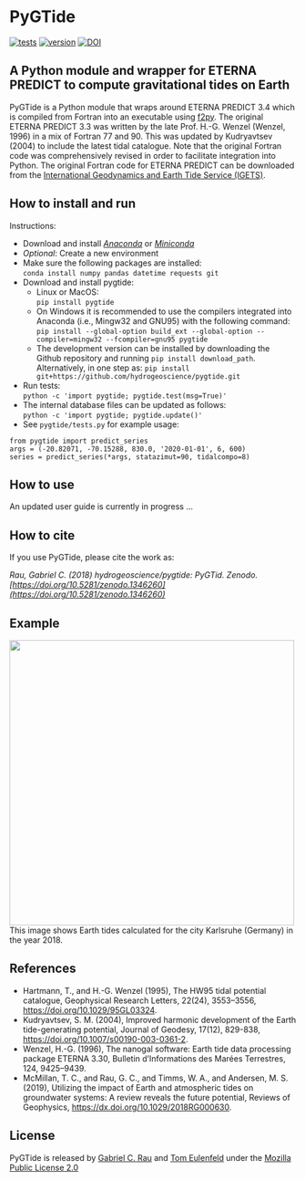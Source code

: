 # PyGTide
[![tests](https://github.com/hydrogeoscience/pygtide/actions/workflows/tests.yml/badge.svg)](https://github.com/hydrogeoscience/pygtide/actions/workflows/tests.yml)
[![version](https://img.shields.io/pypi/v/pygtide.svg)](https://pypi.python.org/pypi/pygtide)
[![DOI](https://zenodo.org/badge/DOI/10.5281/zenodo.1346260.svg)](https://doi.org/10.5281/zenodo.1346260)

## A Python module and wrapper for ETERNA PREDICT to compute gravitational tides on Earth

PyGTide is a Python module that wraps around ETERNA PREDICT 3.4 which is compiled from Fortran into an executable using [f2py](https://docs.scipy.org/doc/numpy/f2py/). The original ETERNA PREDICT 3.3 was written by the late Prof. H.-G. Wenzel (Wenzel, 1996) in a mix of Fortran 77 and 90. This was updated by Kudryavtsev (2004) to include the latest tidal catalogue. Note that the original Fortran code was comprehensively revised in order to facilitate integration into Python. The original Fortran code for ETERNA PREDICT can be downloaded from the [International Geodynamics and Earth Tide Service (IGETS)](http://igets.u-strasbg.fr/soft_and_tool.php).

## How to install and run

Instructions:
* Download and install [*Anaconda*](https://www.anaconda.com/products/distribution) or [*Miniconda*](https://docs.conda.io/en/latest/miniconda.html)
* *Optional*: Create a new environment
* Make sure the following packages are installed: <br />
 `conda install numpy pandas datetime requests git`
* Download and install pygtide:
  * Linux or MacOS: <br />
   `pip install pygtide`
  * On Windows it is recommended to use the compilers integrated into Anaconda (i.e., Mingw32 and GNU95) with the following command:<br />
   `pip install --global-option build_ext --global-option --compiler=mingw32 --fcompiler=gnu95 pygtide`
  * The development version can be installed by downloading the Github repository and running `pip install download_path`. <br />
    Alternatively, in one step as: `pip install git+https://github.com/hydrogeoscience/pygtide.git`
* Run tests: <br /> 
 `python -c 'import pygtide; pygtide.test(msg=True)'`
* The internal database files can be updated as follows: <br />
 `python -c 'import pygtide; pygtide.update()'`
* See `pygtide/tests.py` for example usage:

```
from pygtide import predict_series
args = (-20.82071, -70.15288, 830.0, '2020-01-01', 6, 600)
series = predict_series(*args, statazimut=90, tidalcompo=8)
```


## How to use

An updated user guide is currently in progress ...


## How to cite
If you use PyGTide, please cite the work as:

*Rau, Gabriel C. (2018) hydrogeoscience/pygtide: PyGTid. Zenodo. [https://doi.org/10.5281/zenodo.1346260](https://doi.org/10.5281/zenodo.1346260)*

## Example
<img src="https://raw.githubusercontent.com/hydrogeoscience/pygtide/master/earth_tide_example.png" width="500">
This image shows Earth tides calculated for the city Karlsruhe (Germany) in the year 2018.

## References
* Hartmann, T., and H.-G. Wenzel (1995), The HW95 tidal potential catalogue, Geophysical Research Letters, 22(24), 3553–3556, https://doi.org/10.1029/95GL03324.
* Kudryavtsev, S. M. (2004), Improved harmonic development of the Earth tide-generating potential, Journal of Geodesy, 17(12), 829-838, https://doi.org/10.1007/s00190-003-0361-2.
* Wenzel, H.-G. (1996), The nanogal software: Earth tide data processing package ETERNA 3.30, Bulletin d’Informations des Marées Terrestres, 124, 9425–9439.
* McMillan, T. C., and Rau, G. C., and Timms, W. A., and Andersen, M. S. (2019), Utilizing the impact of Earth and atmospheric tides on groundwater systems: A review reveals the future potential, Reviews of Geophysics, https://dx.doi.org/10.1029/2018RG000630.

## License
PyGTide is released by [Gabriel C. Rau](https://hydrogeo.science) and [Tom Eulenfeld](https://scholar.google.com/citations?user=SJXF3mwAAAAJ&hl=en) under the [Mozilla Public License 2.0](https://www.mozilla.org/en-US/MPL/2.0/)

